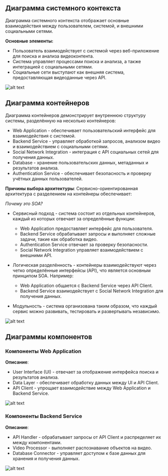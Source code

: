 ## Диаграмма системного контекста

Диаграмма системного контекста отображает основные взаимодействия между пользователем, системой, и внешними социальными сетями.

**Основные элементы:**
- Пользователь взаимодействует с системой через веб-приложение для поиска и анализа видеоконтента.
- Система управляет процессами поиска и анализа, а также интеграцией с социальными сетями.
- Социальные сети выступают как внешняя система, предоставляющая видеоданные через API.

![alt text](image-2.png)

## Диаграмма контейнеров

Диаграмма контейнеров демонстрирует внутреннюю структуру системы, разделённую на несколько контейнеров:

- Web Application - обеспечивает пользовательский интерфейс для взаимодействия с системой.
- Backend Service - управляет обработкой запросов, анализом видео и взаимодействием с социальными сетями.
- Social Network Integration - интеграция с API социальных сетей для получения данных.
- Database - хранение пользовательских данных, метаданных и результатов анализа.
- Authentication Service - обеспечивает безопасность и проверку учётных данных пользователей.

**Причины выбора архитектуры**:
Cервисно-ориентированная архитектура с разделением на контейнеры обеспечивает:

_Почему это SOA?_

- Сервисный подход - система состоит из отдельных контейнеров, каждый из которых отвечает за определённые функции:
    * Web Application предоставляет интерфейс для пользователя.
    * Backend Service обрабатывает запросы и выполняет сложные задачи, такие как обработка видео.
    * Authentication Service отвечает за проверку безопасности.
    *  Social Network Integration управляет взаимодействием с внешними API.

- Логическая разделённость - контейнеры взаимодействуют через четко определённые интерфейсы (API), что является основным принципом SOA. Например:
    * Web Application общается с Backend Service через API Client.
    * Backend Service взаимодействует с Social Network Integration для получения данных.

- Модульность - система организована таким образом, что каждый сервис можно развивать, тестировать и развертывать независимо.

![alt text](image-8.png)

## Диаграммы компонентов

### Компоненты Web Application
**Описание**:
- User Interface (UI) - отвечает за отображение интерфейса поиска и результатов анализа.
- Data Layer - обеспечивает обработку данных между UI и API Client.
- API Client - упрощает взаимодействие между Web Application и Backend Service.

![alt text](image-6.png)

### Компоненты Backend Service
**Описание**:
- API Handler - обрабатывает запросы от API Client и распределяет их между компонентами.
- Video Processor - выполняет распознавание объектов на видео.
- Database Connector - управляет доступом к базе данных для хранения и получения данных.

![alt text](image-7.png)
